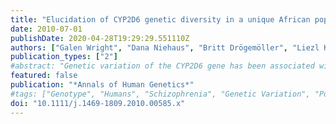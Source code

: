 ```yaml
---
title: "Elucidation of CYP2D6 genetic diversity in a unique African population: implications for the future application of pharmacogenetics in the Xhosa population"
date: 2010-07-01
publishDate: 2020-04-28T19:29:29.551110Z
authors: ["Galen Wright", "Dana Niehaus", "Britt Drögemöller", "Liezl Koen", "Andrea Gaedigk", "Louise Warnich"]
publication_types: ["2"]
#abstract: "Genetic variation of the CYP2D6 gene has been associated with altered drug metabolism; however, limited studies have investigated CYP2D6 sequence diversity in African populations. We devised a CYP2D6 genotyping strategy to analyse the South African Xhosa population and genotype a Xhosa schizophrenia cohort, as CYP2D6 metabolises many antipsychotics and antidepressants. The entire CYP2D6 gene locus was sequenced in 15 Xhosa control individuals and the data generated were used to design a comprehensive genotyping strategy. Over 25 CYP2D6 alleles were genotyped in Xhosa controls and Xhosa schizophrenia patients using long-range PCR, DNA sequencing and single nucleotide primer extension analysis. Bioinformatic algorithms were used to predict the functional consequences of relevant mutations and samples were assigned CYP2D6 activity scores. A unique allele distribution was revealed and two rare novel alleles, CYP2D6*73 and CYP2D6*74, were identified. No significant differences in allele frequencies were detected between Xhosa controls and schizophrenia patients. This study provides i) comprehensive data on a poorly characterised population, ii) a valuable CYP2D6 genotyping strategy and iii) due to their unique genetic profile, provides the basis for pharmacogenetic intervention for Xhosa individuals."
featured: false
publication: "*Annals of Human Genetics*"
#tags: ["Genotype", "Humans", "Schizophrenia", "Genetic Variation", "Polymorphism", "Genetic", "Pharmacogenetics", "African Continental Ancestry Group", "South Africa", "Cytochrome P-450 CYP2D6"]
doi: "10.1111/j.1469-1809.2010.00585.x"
---
```


